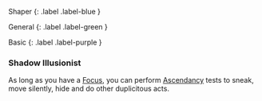 
Shaper
{: .label .label-blue }

General
{: .label .label-green }

Basic
{: .label .label-purple }
### Shadow Illusionist

As long as you have a [Focus](Game/Example-Gear.md#Focus), you can perform [Ascendancy](Core/Spirit#Ascendancy) tests to sneak, move silently, hide and do other duplicitous acts.